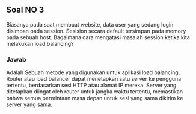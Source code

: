 ## Soal NO 3
Biasanya pada saat membuat website, data user yang sedang login disimpan pada session. Sesision secara default tersimpan pada memory pada sebuah host. Bagaimana cara mengatasi masalah session ketika kita melakukan load balancing?

### Jawab
Adalah Sebuah metode yang digunakan untuk aplikasi load balancing. Router atau load balancer dapat menetapkan satu server ke pengguna tertentu, berdasarkan sesi HTTP atau alamat IP mereka. Server yang ditetapkan diingat oleh router untuk jangka waktu tertentu, memastikan bahwa semua permintaan masa depan untuk sesi yang sama dikirim ke server yang sama.
